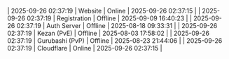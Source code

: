 | 2025-09-26 02:37:19 | Website | Online | 2025-09-26 02:37:15 |
| 2025-09-26 02:37:19 | Registration | Offline | 2025-09-09 16:40:23 |
| 2025-09-26 02:37:19 | Auth Server | Offline | 2025-08-18 09:33:31 |
| 2025-09-26 02:37:19 | Kezan (PvE) | Offline | 2025-08-03 17:58:02 |
| 2025-09-26 02:37:19 | Gurubashi (PvP) | Offline | 2025-08-23 21:44:06 |
| 2025-09-26 02:37:19 | Cloudflare | Online | 2025-09-26 02:37:15 |
